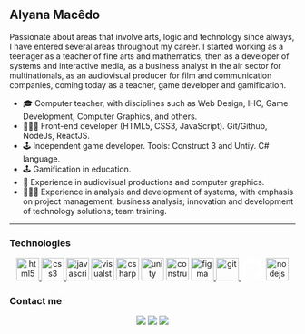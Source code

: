## Alyana Macêdo
Passionate about areas that involve arts, logic and technology since always, I have entered several areas throughout my career. I started working as a teenager as a teacher of fine arts and mathematics, then as a developer of systems and interactive media, as a business analyst in the air sector for multinationals, as an audiovisual producer for film and communication companies, coming today as a teacher, game developer and gamification.

- 🎓 Computer teacher, with disciplines such as Web Design, IHC, Game Development, Computer Graphics, and others.
- 👨🏻‍💻 Front-end developer (HTML5, CSS3, JavaScript). Git/Github, NodeJs, ReactJS.
- 🕹 Independent game developer. Tools: Construct 3 and Untiy. C# language.
- 🕹 Gamification in education.
- 🎨 Experience in audiovisual productions and computer graphics.
- 👨🏻‍💻 Experience in analysis and development of systems, with emphasis on project management; business analysis; innovation and development of technology solutions; team training.
_________________________
### Technologies
<div align="center" style="display: inline_block;">
<a href="https://www.w3.org/html/" target="_blank" rel="noopener noreferrer"> <img src="https://img.icons8.com/color/48/null/html-5--v1.png" alt="html5" width="40" height="40"/> </a> 
<a href="https://www.w3.org/Style/CSS/" target="_blank" rel="noopener noreferrer"> <img src="https://img.icons8.com/fluency/48/null/css3.png" alt="css3" width="40" height="40"/> </a> 
<a href="https://developer.mozilla.org/en-US/docs/Web/JavaScript" target="_blank" rel="noopener noreferrer"> <img src="https://img.icons8.com/color/48/null/javascript--v1.png" alt="javascript" width="40" height="40"/></a> 
<a href="https://code.visualstudio.com/unity" target="_blank" rel="noopener noreferrer"><img src="https://img.icons8.com/color/48/null/visual-studio-code-2019.png" alt="visualstudiocode" width="40" height="40"/></a>
<a href="https://learn.microsoft.com/pt-br/dotnet/csharp/" target="_blank" rel="noopener noreferrer"><img src="https://img.icons8.com/color/48/null/c-sharp-logo-2.png" alt="csharp" width="40" height="40"/></a>
<a href="https://unity.com/" target="_blank" rel="noopener noreferrer"><img src="https://icons.iconarchive.com/icons/papirus-team/papirus-apps/128/unity-editor-icon-icon.png" alt="unity" width="40" height="40"/></a>
<a href="https://www.construct.net/" target="_blank" rel="noopener noreferrer"><img src="https://upload.wikimedia.org/wikipedia/commons/thumb/7/79/Construct_3_Logo.svg/600px-Construct_3_Logo.svg.png" alt="construct3" width="40" height="40"/></a>
<a href="https://www.figma.com/" target="_blank" rel="noopener noreferrer"> <img src="https://img.icons8.com/color/48/null/figma--v1.png" alt="figma" width="40" height="40"/> </a> 
<a href="https://git-scm.com/" target="_blank" rel="noopener noreferrer"> <img src="https://img.icons8.com/color/48/null/git.png" alt="git" width="40" height="40"/> </a>
<a href="https://github.com/" target="_blank" rel="noopener noreferrer"> <svg fill="white" width="40" height="40" xmlns="http://www.w3.org/2000/svg" viewBox="0 0 496 512"><path d="M165.9 397.4c0 2-2.3 3.6-5.2 3.6-3.3.3-5.6-1.3-5.6-3.6 0-2 2.3-3.6 5.2-3.6 3-.3 5.6 1.3 5.6 3.6zm-31.1-4.5c-.7 2 1.3 4.3 4.3 4.9 2.6 1 5.6 0 6.2-2s-1.3-4.3-4.3-5.2c-2.6-.7-5.5.3-6.2 2.3zm44.2-1.7c-2.9.7-4.9 2.6-4.6 4.9.3 2 2.9 3.3 5.9 2.6 2.9-.7 4.9-2.6 4.6-4.6-.3-1.9-3-3.2-5.9-2.9zM244.8 8C106.1 8 0 113.3 0 252c0 110.9 69.8 205.8 169.5 239.2 12.8 2.3 17.3-5.6 17.3-12.1 0-6.2-.3-40.4-.3-61.4 0 0-70 15-84.7-29.8 0 0-11.4-29.1-27.8-36.6 0 0-22.9-15.7 1.6-15.4 0 0 24.9 2 38.6 25.8 21.9 38.6 58.6 27.5 72.9 20.9 2.3-16 8.8-27.1 16-33.7-55.9-6.2-112.3-14.3-112.3-110.5 0-27.5 7.6-41.3 23.6-58.9-2.6-6.5-11.1-33.3 2.6-67.9 20.9-6.5 69 27 69 27 20-5.6 41.5-8.5 62.8-8.5s42.8 2.9 62.8 8.5c0 0 48.1-33.6 69-27 13.7 34.7 5.2 61.4 2.6 67.9 16 17.7 25.8 31.5 25.8 58.9 0 96.5-58.9 104.2-114.8 110.5 9.2 7.9 17 22.9 17 46.4 0 33.7-.3 75.4-.3 83.6 0 6.5 4.6 14.4 17.3 12.1C428.2 457.8 496 362.9 496 252 496 113.3 383.5 8 244.8 8zM97.2 352.9c-1.3 1-1 3.3.7 5.2 1.6 1.6 3.9 2.3 5.2 1 1.3-1 1-3.3-.7-5.2-1.6-1.6-3.9-2.3-5.2-1zm-10.8-8.1c-.7 1.3.3 2.9 2.3 3.9 1.6 1 3.6.7 4.3-.7.7-1.3-.3-2.9-2.3-3.9-2-.6-3.6-.3-4.3.7zm32.4 35.6c-1.6 1.3-1 4.3 1.3 6.2 2.3 2.3 5.2 2.6 6.5 1 1.3-1.3.7-4.3-1.3-6.2-2.2-2.3-5.2-2.6-6.5-1zm-11.4-14.7c-1.6 1-1.6 3.6 0 5.9 1.6 2.3 4.3 3.3 5.6 2.3 1.6-1.3 1.6-3.9 0-6.2-1.4-2.3-4-3.3-5.6-2z"/></svg></a>
<a href="https://nodejs.org/" target="_blank" rel="noopener noreferrer"> <img src="https://img.icons8.com/fluency/48/null/node-js.png" alt="nodejs" width="40" height="40"/> </a>
</div>

### Contact me
<div align="center" style="display: inline_block;"> 
  <a href="https://www.instagram.com/alyanamacedo/" target="_blank"><img src="https://img.shields.io/badge/-Instagram-%23E4405F?style=for-the-badge&logo=instagram&logoColor=white" target="_blank"></a>
  <a href="mailto:alyanamacedo@gmail.com" target="_blank"><img src="https://img.shields.io/badge/Gmail-D14836?style=for-the-badge&logo=gmail&logoColor=white" target="_blank"></a>
  <a href="https://www.linkedin.com/in/alyanamacedo/" target="_blank"><img src="https://img.shields.io/badge/-LinkedIn-%230077B5?style=for-the-badge&logo=linkedin&logoColor=white" target="_blank"></a> 
</div>

<!--
**alyanamacedo/alyanamacedo** is a ✨ _special_ ✨ repository because its `README.md` (this file) appears on your GitHub profile.

Here are some ideas to get you started:

- 🔭 I’m currently working on ...
- 🌱 I’m currently learning ...
- 👯 I’m looking to collaborate on ...
- 🤔 I’m looking for help with ...
- 💬 Ask me about ...
- 📫 How to reach me: ...
- 😄 Pronouns: ...
- ⚡ Fun fact: ...
-->
